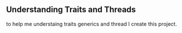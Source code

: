 ## Understanding Traits and Threads

to help me understaing traits generics and thread I create this project. 
